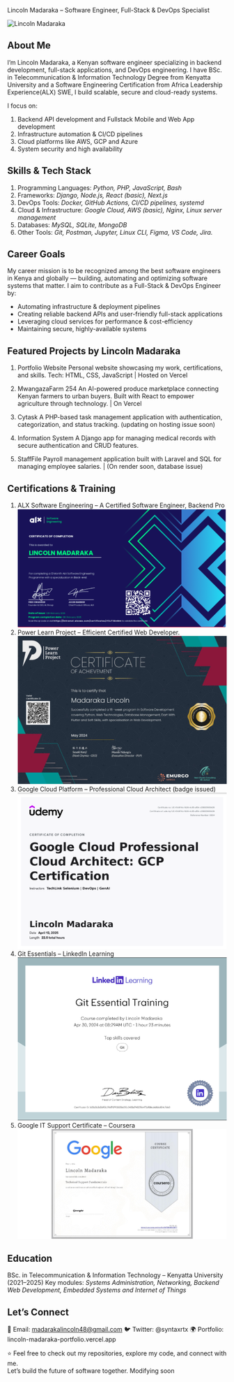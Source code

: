 Lincoln Madaraka – Software Engineer, Full-Stack & DevOps Specialist
<p align="left"><img src="https://komarev.com/ghpvc/?username=Lincoln-Madaraka&label=Profile%20views&color=0e75b6&style=flat" alt="Lincoln Madaraka" /></p>

## About Me
I’m Lincoln Madaraka, a Kenyan software engineer specializing in backend development, full-stack applications, and DevOps engineering.
I have BSc. in Telecommunication & Information Technology Degree from Kenyatta University and a Software Engineering Certification from Africa Leadership Experience(ALX) SWE, I build scalable, secure and cloud-ready systems.

I focus on:
1. Backend API development and Fullstack Mobile and Web App development
2. Infrastructure automation & CI/CD pipelines
3. Cloud platforms like AWS, GCP and Azure
4. System security and high availability

## Skills & Tech Stack

1. Programming Languages: *Python, PHP, JavaScript, Bash*
2. Frameworks: *Django, Node.js, React (basic), Next.js*
3. DevOps Tools: *Docker, GitHub Actions, CI/CD pipelines, systemd*
4. Cloud & Infrastructure: *Google Cloud, AWS (basic), Nginx, Linux server management*
5. Databases: *MySQL, SQLite, MongoDB*
6. Other Tools: *Git, Postman, Jupyter, Linux CLI, Figma, VS Code, Jira.*

## Career Goals
My career mission is to be recognized among the best software engineers in Kenya and globally — building, automating and optimizing software systems that matter.
I aim to contribute as a Full-Stack & DevOps Engineer by:

- Automating infrastructure & deployment pipelines
- Creating reliable backend APIs and user-friendly full-stack applications
- Leveraging cloud services for performance & cost-efficiency
- Maintaining secure, highly-available systems


## Featured Projects by Lincoln Madaraka
1. Portfolio Website
Personal website showcasing my work, certifications, and skills.
Tech: HTML, CSS, JavaScript | Hosted on Vercel

2. MwangazaFarm 254
An AI-powered produce marketplace connecting Kenyan farmers to urban buyers.
Built with React to empower agriculture through technology. | On Vercel

3. Cytask
A PHP-based task management application with authentication, categorization, and status tracking.
(updating on hosting issue soon)

4. Information System
A Django app for managing medical records with secure authentication and CRUD features.

5. StaffFile 
Payroll management application built with Laravel and SQL for managing employee salaries. | (On render soon, database issue)

## Certifications & Training
1. ALX Software Engineering –  A Certified Software Engineer, Backend Pro
![Best Engineer Lincoln](<Screenshot From 2025-08-10 03-25-03.png>)
2. Power Learn Project – Efficient Certified Web Developer.
![Lincoln Poweer Learn PROJECT](project-5.jpeg)
3. Google Cloud Platform – Professional Cloud Architect (badge issued)
![Best Engineer Lincoln](GCP_CERT.png)
4. Git Essentials – LinkedIn Learning
![Lincoln Git Effective](<Screenshot From 2025-08-10 14-15-32.png>)
5. Google IT Support Certificate – Coursera
![Top Rated DevOps Engineer](image.png)

## Education
BSc. in Telecommunication & Information Technology – Kenyatta University (2021–2025)
Key modules: *Systems Administration, Networking, Backend Web Development, Embedded Systems and Internet of Things*

## Let’s Connect
📧 Email: madarakalincoln48@gmail.com
🐦 Twitter: @syntaxrtx
🌍 Portfolio: lincoln-madaraka-portfolio.vercel.app


⭐️ Feel free to check out my repositories, explore my code, and connect with me.  
Let’s build the future of software together. Modifying soon


